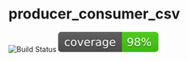 # producer_consumer_csv

![Build Status](https://github.com/github/docs/actions/workflows/test.yml/badge.svg)
![Code Coverage](./coverage.svg)
